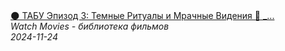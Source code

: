 <!--2024-11-24 15:30:00-->
<div class="yb">
  <a class="nodecor" href="/index.html?filmy/tabu_epizod_3_temnye_ritualy_i_mrachnye_videniya_mini-serial_s_tomom_hardi">
    <img class="preview" data-videoid="0GHvOlS_zSE" src="https://i1.ytimg.com/vi/0GHvOlS_zSE/hqdefault.jpg" align="middle" alt="">
  </a>
  <div class="inlbl text">
    <a class="nodecor" href="/index.html?filmy/tabu_epizod_3_temnye_ritualy_i_mrachnye_videniya_mini-serial_s_tomom_hardi">🌑 ТАБУ Эпизод 3: Темные Ритуалы и Мрачные Видения 🔮 _...</a><br>
    <i class="smaller2">Watch Movies - библиотека фильмов</i><br>
    <i class="smaller3">2024-11-24</i>
  </div>
</div>

